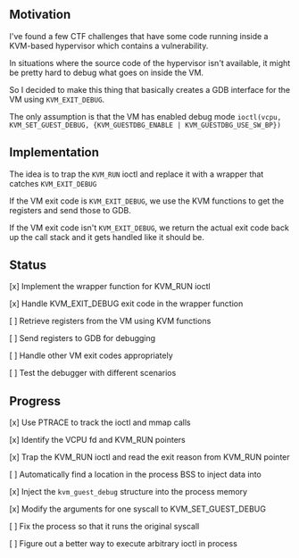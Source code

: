 <!-- Your comment goes here -->
## Motivation

I've found a few CTF challenges that have some code running inside a KVM-based hypervisor which contains a vulnerability.

In situations where the source code of the hypervisor isn't available, it might be pretty hard to debug what goes on inside the VM.

So I decided to make this thing that basically creates a GDB interface for the VM using `KVM_EXIT_DEBUG`.

The only assumption is that the VM has enabled debug mode `ioctl(vcpu, KVM_SET_GUEST_DEBUG, {KVM_GUESTDBG_ENABLE | KVM_GUESTDBG_USE_SW_BP})`


## Implementation

The idea is to trap the `KVM_RUN` ioctl and replace it with a wrapper that catches `KVM_EXIT_DEBUG`

If the VM exit code is `KVM_EXIT_DEBUG`, we use the KVM functions to get the registers and send those to GDB.

If the VM exit code isn't `KVM_EXIT_DEBUG`, we return the actual exit code back up the call stack and it gets handled like it should be.


## Status

[x] Implement the wrapper function for KVM_RUN ioctl

[x] Handle KVM_EXIT_DEBUG exit code in the wrapper function

[ ] Retrieve registers from the VM using KVM functions

[ ] Send registers to GDB for debugging

[ ] Handle other VM exit codes appropriately

[ ] Test the debugger with different scenarios


## Progress

[x] Use PTRACE to track the ioctl and mmap calls

[x] Identify the VCPU fd and KVM_RUN pointers

[x] Trap the KVM_RUN ioctl and read the exit reason from KVM_RUN pointer

[ ] Automatically find a location in the process BSS to inject data into

[x] Inject the `kvm_guest_debug` structure into the process memory

[x] Modify the arguments for one syscall to KVM_SET_GUEST_DEBUG

[ ] Fix the process so that it runs the original syscall

[ ] Figure out a better way to execute arbitrary ioctl in process
